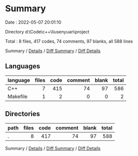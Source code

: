 # Summary

Date : 2022-05-07 20:01:10

Directory d:\Code\c++\liusenyuan\project

Total : 8 files,  417 codes, 74 comments, 97 blanks, all 588 lines

Summary / [Details](details.md) / [Diff Summary](diff.md) / [Diff Details](diff-details.md)

## Languages
| language | files | code | comment | blank | total |
| :--- | ---: | ---: | ---: | ---: | ---: |
| C++ | 7 | 415 | 74 | 97 | 586 |
| Makefile | 1 | 2 | 0 | 0 | 2 |

## Directories
| path | files | code | comment | blank | total |
| :--- | ---: | ---: | ---: | ---: | ---: |
| . | 8 | 417 | 74 | 97 | 588 |

Summary / [Details](details.md) / [Diff Summary](diff.md) / [Diff Details](diff-details.md)
